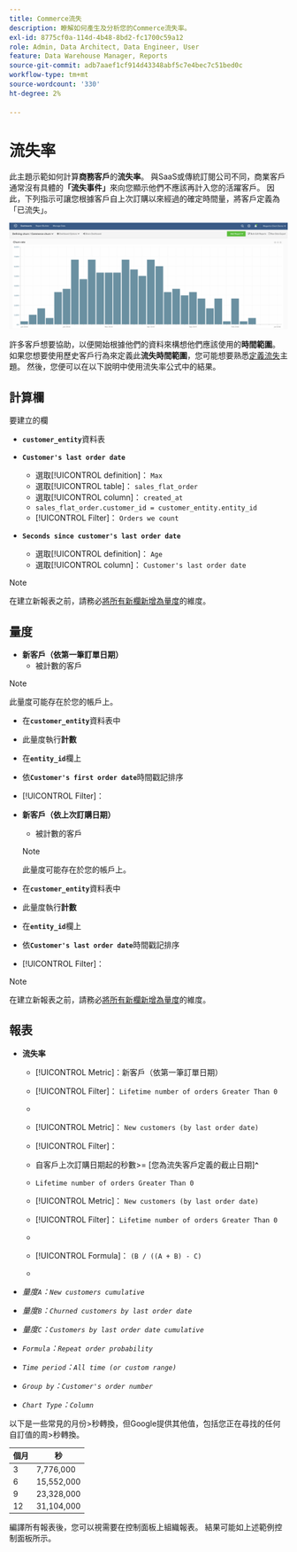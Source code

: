 ```yaml
---
title: Commerce流失
description: 瞭解如何產生及分析您的Commerce流失率。
exl-id: 8775cf0a-114d-4b48-8bd2-fc1700c59a12
role: Admin, Data Architect, Data Engineer, User
feature: Data Warehouse Manager, Reports
source-git-commit: adb7aaef1cf914d43348abf5c7e4bec7c51bed0c
workflow-type: tm+mt
source-wordcount: '330'
ht-degree: 2%

---
```


# 流失率

此主題示範如何計算&#x200B;**商務客戶**&#x200B;的&#x200B;**流失率**。 與SaaS或傳統訂閱公司不同，商業客戶通常沒有具體的&#x200B;**「流失事件」**&#x200B;來向您顯示他們不應該再計入您的活躍客戶。 因此，下列指示可讓您根據客戶自上次訂購以來經過的確定時間量，將客戶定義為「已流失」。

![](../../assets/Churn_rate_image.png)

許多客戶想要協助，以便開始根據他們的資料來構想他們應該使用的&#x200B;**時間範圍**。 如果您想要使用歷史客戶行為來定義此&#x200B;**流失時間範圍**，您可能想要熟悉[定義流失](../analysis/define-cust-churn.md)主題。 然後，您便可以在以下說明中使用流失率公式中的結果。

## 計算欄

要建立的欄

* **`customer_entity`**&#x200B;資料表
* **`Customer's last order date`**
   * 選取[!UICONTROL definition]： `Max`
   * 選取[!UICONTROL table]： `sales_flat_order`
   * 選取[!UICONTROL column]： `created_at`
   * `sales_flat_order.customer_id = customer_entity.entity_id`
   * [!UICONTROL Filter]： `Orders we count`

* **`Seconds since customer's last order date`**
   * 選取[!UICONTROL definition]： `Age`
   * 選取[!UICONTROL column]： `Customer's last order date`

>[!NOTE]
>
>在建立新報表之前，請務必[將所有新欄新增為量度](../data-warehouse-mgr/manage-data-dimensions-metrics.md)的維度。

## 量度

* **新客戶（依第一筆訂單日期）**
   * 被計數的客戶

>[!NOTE]
>
>此量度可能存在於您的帳戶上。

* 在&#x200B;**`customer_entity`**&#x200B;資料表中
* 此量度執行&#x200B;**計數**
* 在&#x200B;**`entity_id`**&#x200B;欄上
* 依&#x200B;**`Customer's first order date`**&#x200B;時間戳記排序
* [!UICONTROL Filter]：

* **新客戶（依上次訂購日期）**
   * 被計數的客戶

  >[!NOTE]
  >
  >此量度可能存在於您的帳戶上。

* 在&#x200B;**`customer_entity`**&#x200B;資料表中
* 此量度執行&#x200B;**計數**
* 在&#x200B;**`entity_id`**&#x200B;欄上
* 依&#x200B;**`Customer's last order date`**&#x200B;時間戳記排序
* [!UICONTROL Filter]：

>[!NOTE]
>
>在建立新報表之前，請務必[將所有新欄新增為量度](../data-warehouse-mgr/manage-data-dimensions-metrics.md)的維度。

## 報表

* **流失率**
   * [!UICONTROL Metric]：新客戶（依第一筆訂單日期）
   * [!UICONTROL Filter]： `Lifetime number of orders Greater Than 0`
   * 
     [!UICONTROL Perspective]: `Cumulative`
   * [!UICONTROL Metric]： `New customers (by last order date)`
   * [!UICONTROL Filter]：
   * 自客戶上次訂購日期起的秒數>= [您為流失客戶定義的截止日期&#x200B;]**`^`**
   * `Lifetime number of orders Greater Than 0`

   * [!UICONTROL Metric]： `New customers (by last order date)`
   * [!UICONTROL Filter]： `Lifetime number of orders Greater Than 0`
   * 
     [!UICONTROL Perspective]: Cumulative
   * [!UICONTROL Formula]： `(B / ((A + B) - C)`
   * 
     [!UICONTROL Format]: Percentage

* *量度`A`：`New customers cumulative`*
* *量度`B`：`Churned customers by last order date`*
* *量度`C`：`Customers by last order date cumulative`*
* *`Formula`：`Repeat order probability`*
* *`Time period`：`All time (or custom range)`*
* *`Group by`：`Customer's order number`*
* *`Chart Type`：`Column`*

以下是一些常見的月份>秒轉換，但Google提供其他值，包括您正在尋找的任何自訂值的周>秒轉換。

| **個月** | **秒** |
|---|---|
| 3 | 7,776,000 |
| 6 | 15,552,000 |
| 9 | 23,328,000 |
| 12 | 31,104,000 |

編譯所有報表後，您可以視需要在控制面板上組織報表。 結果可能如上述範例控制面板所示。

